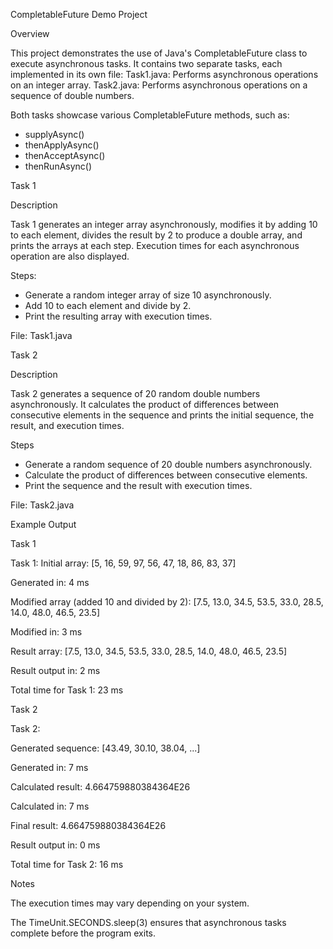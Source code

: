 CompletableFuture Demo Project

Overview

This project demonstrates the use of Java's CompletableFuture class to execute asynchronous tasks. It contains two separate tasks, each implemented in its own file:
Task1.java: Performs asynchronous operations on an integer array.
Task2.java: Performs asynchronous operations on a sequence of double numbers.

Both tasks showcase various CompletableFuture methods, such as:
- supplyAsync()
- thenApplyAsync()
- thenAcceptAsync()
- thenRunAsync()

Task 1

Description

Task 1 generates an integer array asynchronously, modifies it by adding 10 to each element, divides the result by 2 to produce a double array, and prints the arrays at each step. 
Execution times for each asynchronous operation are also displayed.

Steps:

- Generate a random integer array of size 10 asynchronously.
- Add 10 to each element and divide by 2.
- Print the resulting array with execution times.

File: 
Task1.java

Task 2

Description

Task 2 generates a sequence of 20 random double numbers asynchronously. It calculates the product of differences between consecutive elements in 
the sequence and prints the initial sequence, the result, and execution times.

Steps

- Generate a random sequence of 20 double numbers asynchronously.
- Calculate the product of differences between consecutive elements.
- Print the sequence and the result with execution times.

File:
Task2.java


Example Output

Task 1

Task 1:
Initial array: [5, 16, 59, 97, 56, 47, 18, 86, 83, 37]

Generated in: 4 ms

Modified array (added 10 and divided by 2): [7.5, 13.0, 34.5, 53.5, 33.0, 28.5, 14.0, 48.0, 46.5, 23.5]

Modified in: 3 ms

Result array: [7.5, 13.0, 34.5, 53.5, 33.0, 28.5, 14.0, 48.0, 46.5, 23.5]

Result output in: 2 ms

Total time for Task 1: 23 ms

Task 2

Task 2:

Generated sequence: [43.49, 30.10, 38.04, ...]

Generated in: 7 ms

Calculated result: 4.664759880384364E26

Calculated in: 7 ms

Final result: 4.664759880384364E26

Result output in: 0 ms

Total time for Task 2: 16 ms

Notes

The execution times may vary depending on your system.

The TimeUnit.SECONDS.sleep(3) ensures that asynchronous tasks complete before the program exits.
